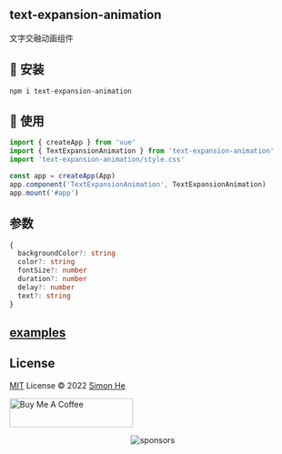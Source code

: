 ## text-expansion-animation

文字交融动画组件

## 🧰 安装

```
npm i text-expansion-animation
```

## 👼 使用

```js
import { createApp } from 'vue'
import { TextExpansionAnimation } from 'text-expansion-animation'
import 'text-expansion-animation/style.css'

const app = createApp(App)
app.component('TextExpansionAnimation', TextExpansionAnimation)
app.mount('#app')
```

## 参数

```typescript
{
  backgroundColor?: string
  color?: string
  fontSize?: number
  duration?: number
  delay?: number
  text?: string
}
```

## [examples](https://github.com/Simon-He95/text-expansion-animation/blob/main/playground/src/pages/index.vue)

## License

[MIT](./LICENSE) License © 2022 [Simon He](https://github.com/Simon-He95)

<a href="https://github.com/Simon-He95/sponsor" target="_blank"><img src="https://cdn.buymeacoffee.com/buttons/default-orange.png" alt="Buy Me A Coffee" style="height: 51px !important;width: 217px !important;" ></a>

<span><div align="center">![sponsors](https://www.hejian.club/images/sponsors.jpg)</div></span>
